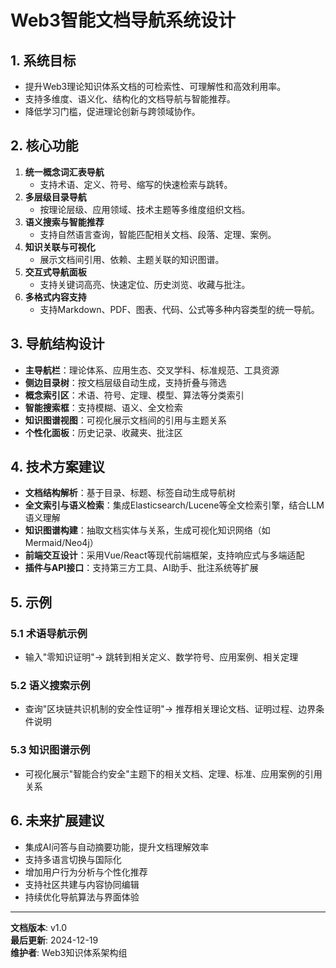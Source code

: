 # Web3智能文档导航系统设计

## 1. 系统目标

- 提升Web3理论知识体系文档的可检索性、可理解性和高效利用率。
- 支持多维度、语义化、结构化的文档导航与智能推荐。
- 降低学习门槛，促进理论创新与跨领域协作。

## 2. 核心功能

1. **统一概念词汇表导航**
   - 支持术语、定义、符号、缩写的快速检索与跳转。
2. **多层级目录导航**
   - 按理论层级、应用领域、技术主题等多维度组织文档。
3. **语义搜索与智能推荐**
   - 支持自然语言查询，智能匹配相关文档、段落、定理、案例。
4. **知识关联与可视化**
   - 展示文档间引用、依赖、主题关联的知识图谱。
5. **交互式导航面板**
   - 支持关键词高亮、快速定位、历史浏览、收藏与批注。
6. **多格式内容支持**
   - 支持Markdown、PDF、图表、代码、公式等多种内容类型的统一导航。

## 3. 导航结构设计

- **主导航栏**：理论体系、应用生态、交叉学科、标准规范、工具资源
- **侧边目录树**：按文档层级自动生成，支持折叠与筛选
- **概念索引区**：术语、符号、定理、模型、算法等分类索引
- **智能搜索框**：支持模糊、语义、全文检索
- **知识图谱视图**：可视化展示文档间的引用与主题关系
- **个性化面板**：历史记录、收藏夹、批注区

## 4. 技术方案建议

- **文档结构解析**：基于目录、标题、标签自动生成导航树
- **全文索引与语义检索**：集成Elasticsearch/Lucene等全文检索引擎，结合LLM语义理解
- **知识图谱构建**：抽取文档实体与关系，生成可视化知识网络（如Mermaid/Neo4j）
- **前端交互设计**：采用Vue/React等现代前端框架，支持响应式与多端适配
- **插件与API接口**：支持第三方工具、AI助手、批注系统等扩展

## 5. 示例

### 5.1 术语导航示例

- 输入"零知识证明"→ 跳转到相关定义、数学符号、应用案例、相关定理

### 5.2 语义搜索示例

- 查询"区块链共识机制的安全性证明"→ 推荐相关理论文档、证明过程、边界条件说明

### 5.3 知识图谱示例

- 可视化展示"智能合约安全"主题下的相关文档、定理、标准、应用案例的引用关系

## 6. 未来扩展建议

- 集成AI问答与自动摘要功能，提升文档理解效率
- 支持多语言切换与国际化
- 增加用户行为分析与个性化推荐
- 支持社区共建与内容协同编辑
- 持续优化导航算法与界面体验

---

**文档版本**: v1.0  
**最后更新**: 2024-12-19  
**维护者**: Web3知识体系架构组

